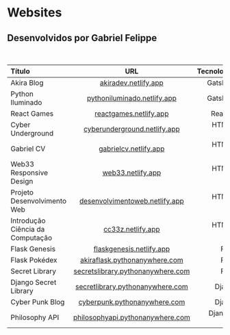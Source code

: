 # Websites

## Desenvolvidos por Gabriel Felippe
<br>

| Título  | URL | Tecnologias |
|:---|:---:|---:|
| Akira Blog | [akiradev.netlify.app](https://akiradev.netlify.app/)  | GatsbyJS |
| Python Iluminado | [pythoniluminado.netlify.app](https://pythoniluminado.netlify.app/) | GatsbyJS |
| React Games | [reactgames.netlify.app](https://reactgames.netlify.app/) | ReactJS |
| Cyber Underground | [cyberunderground.netlify.app](https://cyberunderground.netlify.app/) | HTML & CSS |
| Gabriel CV | [gabrielcv.netlify.app](https://gabrielcv.netlify.app/) | HTML & CSS |
| Web33 Responsive Design  | [web33.netlify.app](https://web33.netlify.app/) | HTML & CSS |
| Projeto Desenvolvimento Web  | [desenvolvimentoweb.netlify.app](https://desenvolvimentoweb.netlify.app/) | HTML & CSS |
| Introdução Ciência da Computação  | [cc33z.netlify.app](https://cc33z.netlify.app/) | HTML & CSS |
| Flask Genesis | [flaskgenesis.netlify.app](https://flaskgenesis.netlify.app/) | Flask |
| Flask Pokédex | [akiraflask.pythonanywhere.com](https://akiraflask.pythonanywhere.com/) | Flask |
| Secret Library | [secretslibrary.pythonanywhere.com](https://secretslibrary.pythonanywhere.com/) | Flask |
| Django Secret Library | [secretlibrary.pythonanywhere.com](https://secretlibrary.pythonanywhere.com/) | Django |
| Cyber Punk Blog | [cyberpunk.pythonanywhere.com](https://cyberpunk.pythonanywhere.com/) | Django |
| Philosophy API | [philosophyapi.pythonanywhere.com](https://philosophyapi.pythonanywhere.com/) | Django & DRF |
